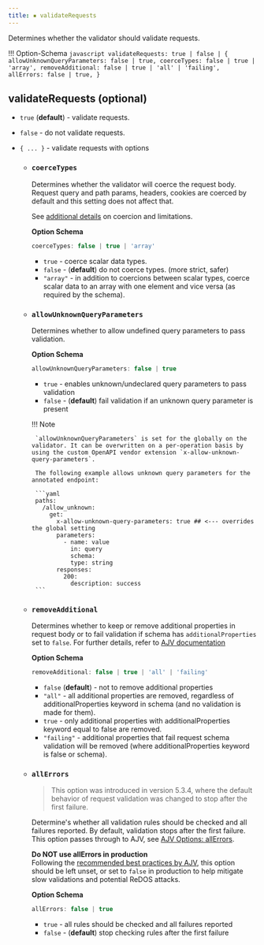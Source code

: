 ```yaml
---
title: ▪️ validateRequests
---
```


Determines whether the validator should validate requests.

!!! Option-Schema
    ```javascript
    validateRequests: true | false | {
        allowUnknownQueryParameters: false | true,
        coerceTypes: false | true | 'array',
        removeAdditional: false | true | 'all' | 'failing',
        allErrors: false | true,
    }
    ```

## validateRequests (optional)


- `true` (**default**) - validate requests.
- `false` - do not validate requests.
- `{ ... }` - validate requests with options

    - ### `coerceTypes`

        Determines whether the validator will coerce the request body. Request query and path params, headers, cookies are coerced by default and this setting does not affect that.

        See [additional details](assets/docs/coercion.md) on coercion and limitations.

        **Option Schema**
        ```javascript
        coerceTypes: false | true | 'array'
        ```

        - `true` - coerce scalar data types.
        - `false` - (**default**) do not coerce types. (more strict, safer)
        - `"array"` - in addition to coercions between scalar types, coerce scalar data to an array with one element and vice versa (as required by the schema).

    -  ### `allowUnknownQueryParameters`
        
        Determines whether to allow undefined query parameters to pass validation.

        **Option Schema**
        ```javascript
        allowUnknownQueryParameters: false | true
        ```

        - `true` - enables unknown/undeclared query parameters to pass validation
        - `false` - (**default**) fail validation if an unknown query parameter is present


        !!! Note

            `allowUnknownQueryParameters` is set for the globally on the validator. It can be overwritten on a per-operation basis by using the custom OpenAPI vendor extension `x-allow-unknown-query-parameters`.

            The following example allows unknown query parameters for the annotated endpoint:

            ```yaml
            paths:
              /allow_unknown:
                get:
                  x-allow-unknown-query-parameters: true ## <--- overrides the global setting
                  parameters:
                    - name: value
                      in: query
                      schema:
                      type: string
                  responses:
                    200:
                      description: success
            ```

    -  ### `removeAdditional`
        
        Determines whether to keep or remove additional properties in request body or to fail validation if schema has `additionalProperties` set to `false`. For further details, refer to [AJV documentation](https://ajv.js.org/docs/validation.html#removing-additional-properties)

        **Option Schema**
        ```javascript
        removeAdditional: false | true | 'all' | 'failing'
        ```

        - `false` (**default**) - not to remove additional properties
        - `"all"` - all additional properties are removed, regardless of additionalProperties keyword in schema (and no validation is made for them).
        - `true` - only additional properties with additionalProperties keyword equal to false are removed.
        - `"failing"` - additional properties that fail request schema validation will be removed (where additionalProperties keyword is false or schema).

    - ### `allErrors`

        > This option was introduced in version 5.3.4, where the default behavior of request validation was changed to stop after the first failure.

        Determine's whether all validation rules should be checked and all failures reported. By default, validation stops after the first failure. This option passes through to AJV, see [AJV Options: allErrors](https://ajv.js.org/options.html#allerrors).

        **Do NOT use allErrors in production**  
        Following the [recommended best practices by AJV](https://ajv.js.org/security.html#security-risks-of-trusted-schemas), this option should be left unset, or set to `false` in production to help mitigate slow validations and potential ReDOS attacks.

        **Option Schema**
        ```javascript
        allErrors: false | true
        ```

        - `true` - all rules should be checked and all failures reported
        - `false` - (**default**) stop checking rules after the first failure
